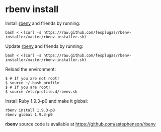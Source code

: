 # rbenv install

Install [rbenv] and friends by running:

    bash < <(curl -s https://raw.github.com/fesplugas/rbenv-installer/master/rbenv-installer.sh)

Update [rbenv] and friends by running:

    bash < <(curl -s https://raw.github.com/fesplugas/rbenv-installer/master/rbenv-installer.sh)

Reload the environment:

    $ # If you are not root!
    $ source ~/.bash_profile
    $ # If you are root!
    $ source /etc/profile.d/rbenv.sh

Install Ruby 1.9.3-p0 and make it global:

    rbenv install 1.9.3-p0
    rbenv global 1.9.3-p0

**rbenv** source code is available at <https://github.com/sstephenson/rbenv>

[rbenv]: https://github.com/sstephenson/rbenv